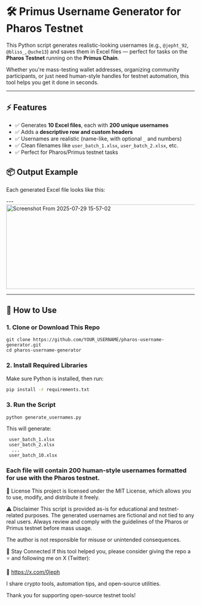 # 🛠 Primus Username Generator for Pharos Testnet

This Python script generates realistic-looking usernames (e.g., `@jepht_92`, `@bliss_`, `@uche13`) and saves them in Excel files — perfect for tasks on the **Pharos Testnet** running on the **Primus Chain**.

Whether you're mass-testing wallet addresses, organizing community participants, or just need human-style handles for testnet automation, this tool helps you get it done in seconds.

---

## ⚡ Features

* ✅ Generates **10 Excel files**, each with **200 unique usernames**
* ✅ Adds a **descriptive row and custom headers**
* ✅ Usernames are realistic (name-like, with optional `_` and numbers)
* ✅ Clean filenames like `user_batch_1.xlsx`, `user_batch_2.xlsx`, etc.
* ✅ Perfect for Pharos/Primus testnet tasks

## 📦 Output Example

Each generated Excel file looks like this:

---<img width="786" height="225" alt="Screenshot From 2025-07-29 15-57-02" src="https://github.com/user-attachments/assets/4b0545ca-607a-4d54-adb4-bd6339be856d" />


---

## 🚀 How to Use

### 1. Clone or Download This Repo

```
git clone https://github.com/YOUR_USERNAME/pharos-username-generator.git
cd pharos-username-generator
```

### 2. Install Required Libraries

Make sure Python is installed, then run:

```bash
pip install -r requirements.txt
```

### 3. Run the Script

```
python generate_usernames.py
```

This will generate:

     user_batch_1.xlsx
     user_batch_2.xlsx
      ...
     user_batch_10.xlsx
     
### Each file will contain 200 human-style usernames formatted for use with the Pharos testnet.


🧾 License
This project is licensed under the MIT License, which allows you to use, modify, and distribute it freely.

⚠️ Disclaimer
This script is provided as-is for educational and testnet-related purposes.
The generated usernames are fictional and not tied to any real users.
Always review and comply with the guidelines of the Pharos or Primus testnet before mass usage.

The author is not responsible for misuse or unintended consequences.

🙌 Stay Connected
If this tool helped you, please consider giving the repo a ⭐ and following me on X (Twitter):

🔗 https://x.com/0jeph


I share crypto tools, automation tips, and open-source utilities.

Thank you for supporting open-source testnet tools!
